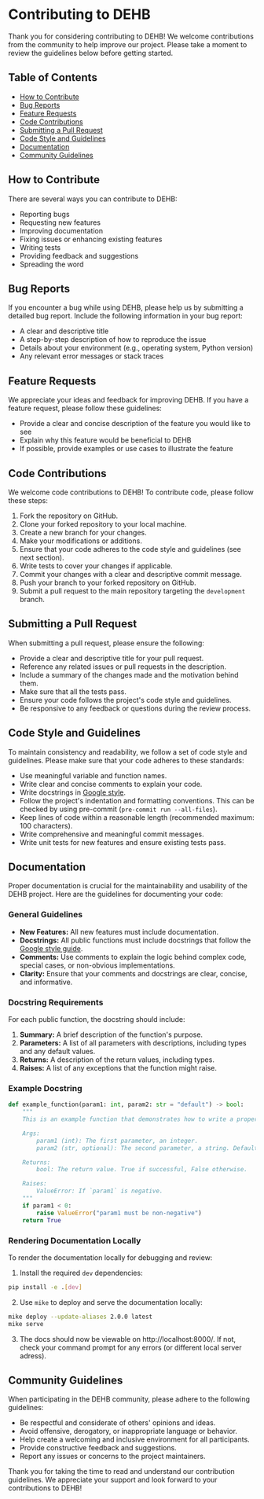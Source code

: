 # Contributing to DEHB

Thank you for considering contributing to DEHB! We welcome contributions from the community to help improve our project. Please take a moment to review the guidelines below before getting started.

## Table of Contents

- [How to Contribute](#how-to-contribute)
- [Bug Reports](#bug-reports)
- [Feature Requests](#feature-requests)
- [Code Contributions](#code-contributions)
- [Submitting a Pull Request](#submitting-a-pull-request)
- [Code Style and Guidelines](#code-style-and-guidelines)
- [Documentation](#documentation)
- [Community Guidelines](#community-guidelines)

## How to Contribute

There are several ways you can contribute to DEHB:

- Reporting bugs
- Requesting new features
- Improving documentation
- Fixing issues or enhancing existing features
- Writing tests
- Providing feedback and suggestions
- Spreading the word

## Bug Reports

If you encounter a bug while using DEHB, please help us by submitting a detailed bug report. Include the following information in your bug report:

- A clear and descriptive title
- A step-by-step description of how to reproduce the issue
- Details about your environment (e.g., operating system, Python version)
- Any relevant error messages or stack traces

## Feature Requests

We appreciate your ideas and feedback for improving DEHB. If you have a feature request, please follow these guidelines:

- Provide a clear and concise description of the feature you would like to see
- Explain why this feature would be beneficial to DEHB
- If possible, provide examples or use cases to illustrate the feature

## Code Contributions

We welcome code contributions to DEHB! To contribute code, please follow these steps:

1. Fork the repository on GitHub.
2. Clone your forked repository to your local machine.
3. Create a new branch for your changes.
4. Make your modifications or additions.
5. Ensure that your code adheres to the code style and guidelines (see next section).
6. Write tests to cover your changes if applicable.
7. Commit your changes with a clear and descriptive commit message.
8. Push your branch to your forked repository on GitHub.
9. Submit a pull request to the main repository targeting the ```development``` branch.

## Submitting a Pull Request

When submitting a pull request, please ensure the following:

- Provide a clear and descriptive title for your pull request.
- Reference any related issues or pull requests in the description.
- Include a summary of the changes made and the motivation behind them.
- Make sure that all the tests pass.
- Ensure your code follows the project's code style and guidelines.
- Be responsive to any feedback or questions during the review process.

## Code Style and Guidelines

To maintain consistency and readability, we follow a set of code style and guidelines. Please make sure that your code adheres to these standards:

- Use meaningful variable and function names.
- Write clear and concise comments to explain your code.
- Write docstrings in [Google style](https://google.github.io/styleguide/pyguide.html).
- Follow the project's indentation and formatting conventions. This can be checked by using pre-commit (```pre-commit run --all-files```).
- Keep lines of code within a reasonable length (recommended maximum: 100 characters).
- Write comprehensive and meaningful commit messages.
- Write unit tests for new features and ensure existing tests pass.

## Documentation
Proper documentation is crucial for the maintainability and usability of the DEHB project. Here are the guidelines for documenting your code:

### General Guidelines

- **New Features:** All new features must include documentation.
- **Docstrings:** All public functions must include docstrings that follow the [Google style guide](https://google.github.io/styleguide/pyguide.html).
- **Comments:** Use comments to explain the logic behind complex code, special cases, or non-obvious implementations.
- **Clarity:** Ensure that your comments and docstrings are clear, concise, and informative.

### Docstring Requirements

For each public function, the docstring should include:

1. **Summary:** A brief description of the function's purpose.
2. **Parameters:** A list of all parameters with descriptions, including types and any default values.
3. **Returns:** A description of the return values, including types.
4. **Raises:** A list of any exceptions that the function might raise.

### Example Docstring

```python
def example_function(param1: int, param2: str = "default") -> bool:
    """
    This is an example function that demonstrates how to write a proper docstring.

    Args:
        param1 (int): The first parameter, an integer.
        param2 (str, optional): The second parameter, a string. Defaults to "default".

    Returns:
        bool: The return value. True if successful, False otherwise.

    Raises:
        ValueError: If `param1` is negative.
    """
    if param1 < 0:
        raise ValueError("param1 must be non-negative")
    return True
```

### Rendering Documentation Locally

To render the documentation locally for debugging and review:

1. Install the required `dev` dependencies:

```bash
pip install -e .[dev]
```

2. Use `mike` to deploy and serve the documentation locally:

```bash
mike deploy --update-aliases 2.0.0 latest
mike serve
```

3. The docs should now be viewable on http://localhost:8000/. If not, check your command prompt for any errors (or different local server adress).

## Community Guidelines

When participating in the DEHB community, please adhere to the following guidelines:

- Be respectful and considerate of others' opinions and ideas.
- Avoid offensive, derogatory, or inappropriate language or behavior.
- Help create a welcoming and inclusive environment for all participants.
- Provide constructive feedback and suggestions.
- Report any issues or concerns to the project maintainers.

Thank you for taking the time to read and understand our contribution guidelines. We appreciate your support and look forward to your contributions to DEHB!

